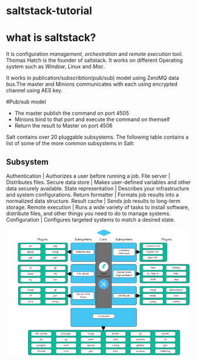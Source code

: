 # saltstack-tutorial
# what is saltstack?
It is configuration *management*, *orchestration* and *remote execution* tool. Thomas Hatch is the founder of saltstack. It works on different Operating system such as *Window*, *Linux* and *Mac*.

It works in publication/subscribtion(pub/sub) model using ZeroMQ data bus.The master and Minions communicates with each using encrypted channel using AES key.

#Pub/sub model
* The master publish the command on port 4505
* Minions bind to that port and execute the command on themself
* Return the result to Master on port 4506

Salt contains over 20 pluggable subsystems. The following table contains a list of some of the more common subsystems in Salt:

Subsystem
-------------------------
Authentication	| Authorizes a user before running a job.
File server	| Distributes files.
Secure data store | Makes user-defined variables and other data securely available.
State representation | Describes your infrastructure and system configurations.
Return formatter | Formats job results into a normalized data structure.
Result cache | Sends job results to long-term storage.
Remote execution | Runs a wide variety of tasks to install software, distribute files, and other things you need to do to manage systems.
Configuration | Configures targeted systems to match a desired state.

![Plugins](/images/plugins.png)
